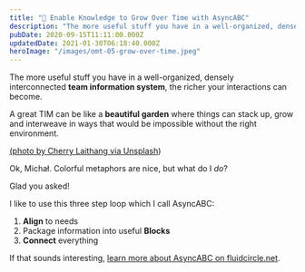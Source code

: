 ```yaml
---
title: "🌲 Enable Knowledge to Grow Over Time with AsyncABC"
description: "The more useful stuff you have in a well-organized, densely interconnected team information system, the richer your interactions can become. A great TIM can be like a beautiful garden where things ..."
pubDate: 2020-09-15T11:11:00.000Z
updatedDate: 2021-01-30T06:18:40.000Z
heroImage: "/images/omt-05-grow-over-time.jpeg"
---
```

The more useful stuff you have in a well-organized, densely
interconnected **team information system**,
the richer your interactions can become.

A great TIM can be like a **beautiful garden** where things can stack up, grow and interweave in ways
that would be impossible without the right environment.

[(](/images/asyncabc-knowledge-growth.jpg)[photo by Cherry Laithang via Unsplash](https://unsplash.com/@laicho?ref=localhost))

Ok, Michał. Colorful metaphors are nice, but what do
I *do*?

Glad you asked!

I like to use this three step loop which I call AsyncABC:

1. **Align** to needs
2. Package information into useful **Blocks**
3. **Connect** everything

If that sounds interesting, [learn more about AsyncABC on fluidcircle.net](https://fluidcircle.net/asyncABC/?ref=localhost).